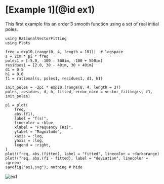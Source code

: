# [Example 1](@id ex1)

This first example fits an order 3 smooth function using a set of real initial poles.

```@example ex1
using RationalVectorFitting
using Plots

freq = exp10.(range(0, 4, length = 101))  # logspace
s = 2im * pi * freq
poles1 = [-5.0, -100 - 500im, -100 + 500im]
residues1 = [2.0, 30 - 40im, 30 + 40im]
d1 = 0.5
h1 = 0.0
f1 = rational(s, poles1, residues1, d1, h1)

init_poles = -2pi * exp10.(range(0, 4, length = 3))
poles, residues, d, h, fitted, error_norm = vector_fitting(s, f1, init_poles)

p1 = plot(
    freq,
    abs.(f1),
    label = "f(s)",
    linecolor = :blue,
    xlabel = "Frequency [Hz]",
    ylabel = "Magnitude",
    xaxis = :log,
    yaxis = :log,
    legend = :right,
)
plot!(freq, abs.(fitted), label = "fitted", linecolor = :darkorange)
plot!(freq, abs.(f1 - fitted), label = "deviation", linecolor = :green)
savefig("ex1.svg"); nothing # hide
```

![ex1](ex1.svg)
